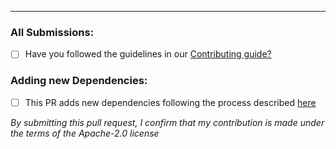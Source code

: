 
----

### All Submissions:

* [ ] Have you followed the guidelines in our [Contributing guide?](../CONTRIBUTING.md)

### Adding new Dependencies:

* [ ] This PR adds new dependencies following the process described [here](../CONTRIBUTING.md/#adding-new-dependencies)

*By submitting this pull request, I confirm that my contribution is made under the terms of the Apache-2.0 license*
